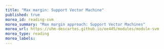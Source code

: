 ```yaml
---
title: "Max margin: Support Vector Machine"
published: true
morea_id: reading-svm
morea_summary: "Max margin approach: Support Vector Machines"
morea_url: https://uhm-descartes.github.io/ee445/modules/module-svm
morea_type: reading
morea_labels:
---
```


